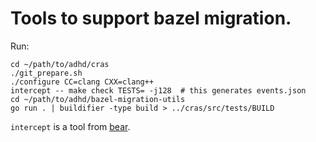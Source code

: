 # Tools to support bazel migration.

Run:

```
cd ~/path/to/adhd/cras
./git_prepare.sh
./configure CC=clang CXX=clang++
intercept -- make check TESTS= -j128  # this generates events.json
cd ~/path/to/adhd/bazel-migration-utils
go run . | buildifier -type build > ../cras/src/tests/BUILD
```

`intercept` is a tool from [bear](https://github.com/rizsotto/Bear).
